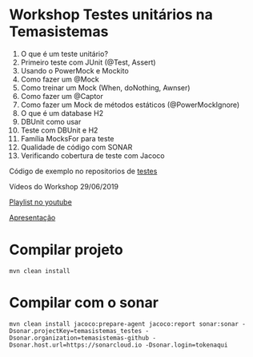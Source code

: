 # Workshop Testes unitários na Temasistemas

1. O que é um teste unitário?
2. Primeiro teste com JUnit (@Test, Assert)
3. Usando o PowerMock e Mockito
4. Como fazer um @Mock
5. Como treinar um Mock (When, doNothing, Awnser)
6. Como fazer um @Captor
7. Como fazer um Mock de métodos estáticos (@PowerMockIgnore)
8. O que é um database H2
9. DBUnit como usar
10. Teste com DBUnit e H2
11. Família MocksFor para teste
12. Qualidade de código com SONAR
13. Verificando cobertura de teste com Jacoco

Código de exemplo no repositorios de [testes](https://github.com/temasistemas/testes)

Vídeos do Workshop 29/06/2019

[Playlist no youtube](https://www.youtube.com/playlist?list=PLbujWf6bolNapmFeLWZx86BFBGlIO_CGo)

[Apresentação](https://github.com/temasistemas/testes/blob/master/Workshop%20Testes%20Unit%C3%A1rios.pptx)

# Compilar projeto

```
mvn clean install
```

# Compilar com o sonar
```
mvn clean install jacoco:prepare-agent jacoco:report sonar:sonar -Dsonar.projectKey=temasistemas_testes -Dsonar.organization=temasistemas-github -Dsonar.host.url=https://sonarcloud.io -Dsonar.login=tokenaqui
```
